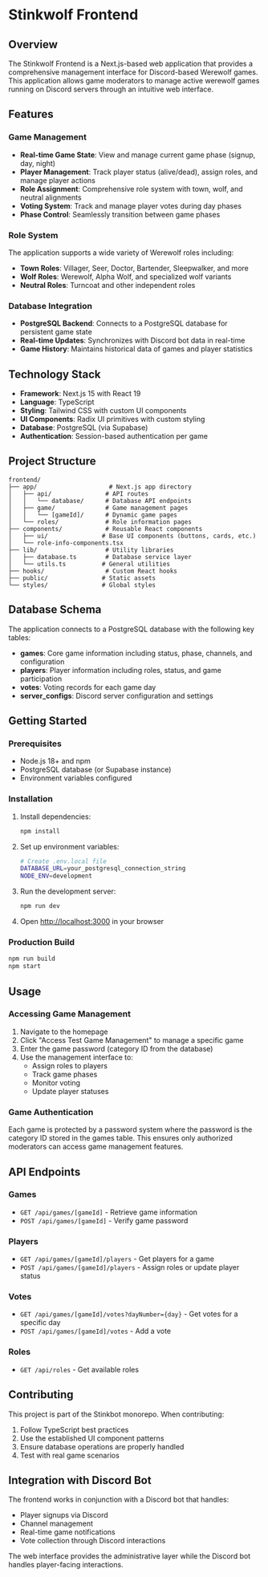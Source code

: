 # Stinkwolf Frontend

## Overview

The Stinkwolf Frontend is a Next.js-based web application that provides a comprehensive management interface for Discord-based Werewolf games. This application allows game moderators to manage active werewolf games running on Discord servers through an intuitive web interface.

## Features

### Game Management
- **Real-time Game State**: View and manage current game phase (signup, day, night)
- **Player Management**: Track player status (alive/dead), assign roles, and manage player actions
- **Role Assignment**: Comprehensive role system with town, wolf, and neutral alignments
- **Voting System**: Track and manage player votes during day phases
- **Phase Control**: Seamlessly transition between game phases

### Role System
The application supports a wide variety of Werewolf roles including:
- **Town Roles**: Villager, Seer, Doctor, Bartender, Sleepwalker, and more
- **Wolf Roles**: Werewolf, Alpha Wolf, and specialized wolf variants
- **Neutral Roles**: Turncoat and other independent roles

### Database Integration
- **PostgreSQL Backend**: Connects to a PostgreSQL database for persistent game state
- **Real-time Updates**: Synchronizes with Discord bot data in real-time
- **Game History**: Maintains historical data of games and player statistics

## Technology Stack

- **Framework**: Next.js 15 with React 19
- **Language**: TypeScript
- **Styling**: Tailwind CSS with custom UI components
- **UI Components**: Radix UI primitives with custom styling
- **Database**: PostgreSQL (via Supabase)
- **Authentication**: Session-based authentication per game

## Project Structure

```
frontend/
├── app/                    # Next.js app directory
│   ├── api/               # API routes
│   │   └── database/      # Database API endpoints
│   ├── game/              # Game management pages
│   │   └── [gameId]/      # Dynamic game pages
│   └── roles/             # Role information pages
├── components/            # Reusable React components
│   ├── ui/               # Base UI components (buttons, cards, etc.)
│   └── role-info-components.tsx
├── lib/                   # Utility libraries
│   ├── database.ts        # Database service layer
│   └── utils.ts          # General utilities
├── hooks/                 # Custom React hooks
├── public/               # Static assets
└── styles/               # Global styles
```

## Database Schema

The application connects to a PostgreSQL database with the following key tables:

- **games**: Core game information including status, phase, channels, and configuration
- **players**: Player information including roles, status, and game participation
- **votes**: Voting records for each game day
- **server_configs**: Discord server configuration and settings

## Getting Started

### Prerequisites
- Node.js 18+ and npm
- PostgreSQL database (or Supabase instance)
- Environment variables configured

### Installation

1. Install dependencies:
   ```bash
   npm install
   ```

2. Set up environment variables:
   ```bash
   # Create .env.local file
   DATABASE_URL=your_postgresql_connection_string
   NODE_ENV=development
   ```

3. Run the development server:
   ```bash
   npm run dev
   ```

4. Open [http://localhost:3000](http://localhost:3000) in your browser

### Production Build

```bash
npm run build
npm start
```

## Usage

### Accessing Game Management

1. Navigate to the homepage
2. Click "Access Test Game Management" to manage a specific game
3. Enter the game password (category ID from the database)
4. Use the management interface to:
   - Assign roles to players
   - Track game phases
   - Monitor voting
   - Update player statuses

### Game Authentication

Each game is protected by a password system where the password is the category ID stored in the games table. This ensures only authorized moderators can access game management features.

## API Endpoints

### Games
- `GET /api/games/[gameId]` - Retrieve game information
- `POST /api/games/[gameId]` - Verify game password

### Players
- `GET /api/games/[gameId]/players` - Get players for a game
- `POST /api/games/[gameId]/players` - Assign roles or update player status

### Votes
- `GET /api/games/[gameId]/votes?dayNumber={day}` - Get votes for a specific day
- `POST /api/games/[gameId]/votes` - Add a vote

### Roles
- `GET /api/roles` - Get available roles

## Contributing

This project is part of the Stinkbot monorepo. When contributing:

1. Follow TypeScript best practices
2. Use the established UI component patterns
3. Ensure database operations are properly handled
4. Test with real game scenarios

## Integration with Discord Bot

The frontend works in conjunction with a Discord bot that handles:
- Player signups via Discord
- Channel management
- Real-time game notifications
- Vote collection through Discord interactions

The web interface provides the administrative layer while the Discord bot handles player-facing interactions.
